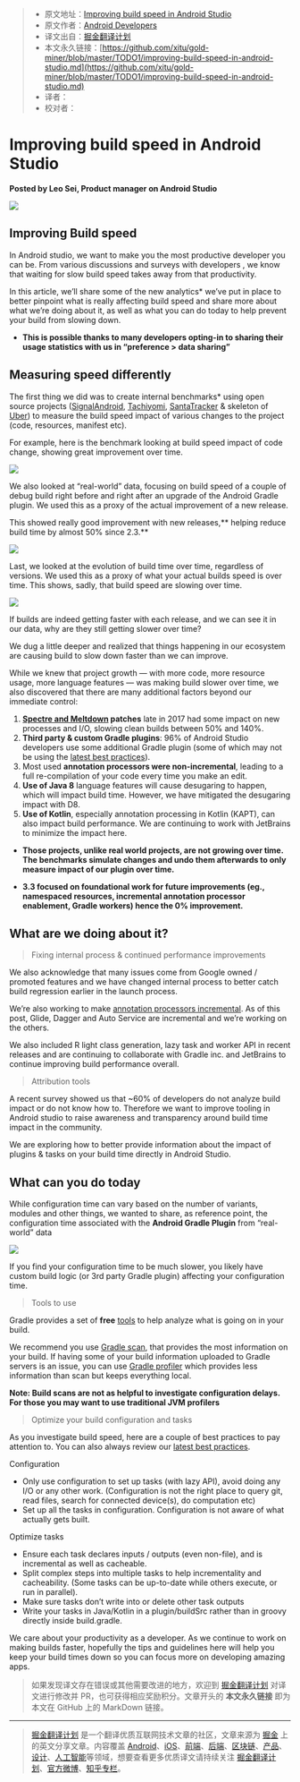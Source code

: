 > * 原文地址：[Improving build speed in Android Studio](https://medium.com/androiddevelopers/improving-build-speed-in-android-studio-3e1425274837)
> * 原文作者：[Android Developers](https://medium.com/@AndroidDev)
> * 译文出自：[掘金翻译计划](https://github.com/xitu/gold-miner)
> * 本文永久链接：[https://github.com/xitu/gold-miner/blob/master/TODO1/improving-build-speed-in-android-studio.md](https://github.com/xitu/gold-miner/blob/master/TODO1/improving-build-speed-in-android-studio.md)
> * 译者：
> * 校对者：

# Improving build speed in Android Studio

**Posted by Leo Sei, Product manager on Android Studio**

![](https://cdn-images-1.medium.com/max/2048/1*_aiGAO6qGx71h8VOZpo2ww.png)

## Improving Build speed

In Android studio, we want to make you the most productive developer you can be. From various discussions and surveys with developers , we know that waiting for slow build speed takes away from that productivity.

In this article, we’ll share some of the new analytics* we’ve put in place to better pinpoint what is really affecting build speed and share more about what we’re doing about it, as well as what you can do today to help prevent your build from slowing down.

* **This is possible thanks to many developers opting-in to sharing their usage statistics with us in “preference > data sharing”**

## Measuring speed differently

The first thing we did was to create internal benchmarks* using open source projects ([SignalAndroid](https://github.com/signalapp/Signal-Android/archive/v4.19.1.zip), [Tachiyomi](https://github.com/inorichi/tachiyomi/archive/014bb2f42634765ae2fec487cf3b8dc779f23f7b.zip), [SantaTracker](https://github.com/google/santa-tracker-android) & skeleton of [Uber](https://github.com/kageiit/android-studio-gradle-test.git)) to measure the build speed impact of various changes to the project (code, resources, manifest etc).

For example, here is the benchmark looking at build speed impact of code change, showing great improvement over time.

![](https://cdn-images-1.medium.com/max/2404/0*HgKjMF_Usu73_ihR)

We also looked at “real-world” data, focusing on build speed of a couple of debug build right before and right after an upgrade of the Android Gradle plugin. We used this as a proxy of the actual improvement of a new release.

This showed really good improvement with new releases,** helping reduce build time by almost 50% since 2.3.**

![](https://cdn-images-1.medium.com/max/2992/0*l55G21vNHzBc-D7D)

Last, we looked at the evolution of build time over time, regardless of versions. We used this as a proxy of what your actual builds speed is over time. This shows, sadly, that build speed are slowing over time.

![](https://cdn-images-1.medium.com/max/2400/0*6_PsXttatVBSBJdd)

If builds are indeed getting faster with each release, and we can see it in our data, why are they still getting slower over time?

We dug a little deeper and realized that things happening in our ecosystem are causing build to slow down faster than we can improve.

While we knew that project growth — with more code, more resource usage, more language features — was making build slower over time, we also discovered that there are many additional factors beyond our immediate control:

1. **[Spectre and Meltdown](https://meltdownattack.com/) patches** late in 2017 had some impact on new processes and I/O, slowing clean builds between 50% and 140%.
2. **Third party & custom Gradle plugins**: 96% of Android Studio developers use some additional Gradle plugin (some of which may not be using the [latest best practices](https://developer.android.com/studio/build/optimize-your-build)).
3. Most used **annotation processors were non-incremental**, leading to a full re-compilation of your code every time you make an edit.
4. **Use of Java 8** language features will cause desugaring to happen, which will impact build time. However, we have mitigated the desugaring impact with D8.
5. **Use of Kotlin**, especially annotation processing in Kotlin (KAPT), can also impact build performance. We are continuing to work with JetBrains to minimize the impact here.

* **Those projects, unlike real world projects, are not growing over time. The benchmarks simulate changes and undo them afterwards to only measure impact of our plugin over time.**

* **3.3 focused on foundational work for future improvements (eg., namespaced resources, incremental annotation processor enablement, Gradle workers) hence the 0% improvement.**

## What are we doing about it?

> Fixing internal process & continued performance improvements

We also acknowledge that many issues come from Google owned / promoted features and we have changed internal process to better catch build regression earlier in the launch process.

We’re also working to make [annotation processors incremental](https://developer.android.com/studio/build/optimize-your-build#annotation_processors). As of this post, Glide, Dagger and Auto Service are incremental and we’re working on the others.

We also included R light class generation, lazy task and worker API in recent releases and are continuing to collaborate with Gradle inc. and JetBrains to continue improving build performance overall.

> Attribution tools

A recent survey showed us that ~60% of developers do not analyze build impact or do not know how to. Therefore we want to improve tooling in Android studio to raise awareness and transparency around build time impact in the community.

We are exploring how to better provide information about the impact of plugins & tasks on your build time directly in Android Studio.

## What can you do today

While configuration time can vary based on the number of variants, modules and other things, we wanted to share, as reference point, the configuration time associated with the **Android Gradle Plugin** from “real-world” data

![](https://cdn-images-1.medium.com/max/2400/0*-ArOM3hHce2x6Xsl)

If you find your configuration time to be much slower, you likely have custom build logic (or 3rd party Gradle plugin) affecting your configuration time.

> Tools to use

Gradle provides a set of **free** [tools](https://guides.gradle.org/performance/) to help analyze what is going on in your build.

We recommend you use [Gradle scan](https://guides.gradle.org/performance/#build_scans), that provides the most information on your build. If having some of your build information uploaded to Gradle servers is an issue, you can use [Gradle profiler](https://guides.gradle.org/performance/#profile_report) which provides less information than scan but keeps everything local.

**Note: Build scans are not as helpful to investigate configuration delays. For those you may want to use traditional JVM profilers**

> Optimize your build configuration and tasks

As you investigate build speed, here are a couple of best practices to pay attention to. You can also always review our [latest best practices](https://developer.android.com/studio/build/optimize-your-build).

Configuration

* Only use configuration to set up tasks (with lazy API), avoid doing any I/O or any other work. (Configuration is not the right place to query git, read files, search for connected device(s), do computation etc)
* Set up all the tasks in configuration. Configuration is not aware of what actually gets built.

Optimize tasks

* Ensure each task declares inputs / outputs (even non-file), and is incremental as well as cacheable.
* Split complex steps into multiple tasks to help incrementality and cacheability. 
(Some tasks can be up-to-date while others execute, or run in parallel).
* Make sure tasks don’t write into or delete other task outputs
* Write your tasks in Java/Kotlin in a plugin/buildSrc rather than in groovy directly inside build.gradle.

We care about your productivity as a developer. As we continue to work on making builds faster, hopefully the tips and guidelines here will help you keep your build times down so you can focus more on developing amazing apps.

> 如果发现译文存在错误或其他需要改进的地方，欢迎到 [掘金翻译计划](https://github.com/xitu/gold-miner) 对译文进行修改并 PR，也可获得相应奖励积分。文章开头的 **本文永久链接** 即为本文在 GitHub 上的 MarkDown 链接。

---

> [掘金翻译计划](https://github.com/xitu/gold-miner) 是一个翻译优质互联网技术文章的社区，文章来源为 [掘金](https://juejin.im) 上的英文分享文章。内容覆盖 [Android](https://github.com/xitu/gold-miner#android)、[iOS](https://github.com/xitu/gold-miner#ios)、[前端](https://github.com/xitu/gold-miner#前端)、[后端](https://github.com/xitu/gold-miner#后端)、[区块链](https://github.com/xitu/gold-miner#区块链)、[产品](https://github.com/xitu/gold-miner#产品)、[设计](https://github.com/xitu/gold-miner#设计)、[人工智能](https://github.com/xitu/gold-miner#人工智能)等领域，想要查看更多优质译文请持续关注 [掘金翻译计划](https://github.com/xitu/gold-miner)、[官方微博](http://weibo.com/juejinfanyi)、[知乎专栏](https://zhuanlan.zhihu.com/juejinfanyi)。
